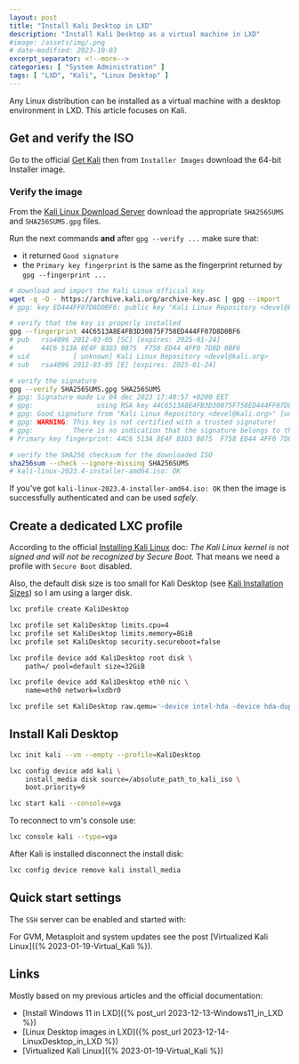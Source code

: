 ```yaml
---
layout: post
title: "Install Kali Desktop in LXD"
description: "Install Kali Desktop as a virtual machine in LXD"
#image: /assets/img/.png
# date-modified: 2023-10-03
excerpt_separator: <!--more-->
categories: [ "System Administration" ]
tags: [ "LXD", "Kali", "Linux Desktop" ]
---
```


Any Linux distribution can be installed as a virtual machine with a desktop environment in LXD. This article focuses on Kali.

## Get and verify the ISO

Go to the official [Get Kali](https://www.kali.org/get-kali/) then from `Installer Images` download the 64-bit Installer image.

### Verify the image

From the [Kali Linux Download Server](http://cdimage.kali.org/) download the appropriate `SHA256SUMS` and `SHA256SUMS.gpg` files.

Run the next commands **and** after `gpg --verify ...` make sure that:

- it returned `Good signature`
- the `Primary key fingerprint` is the same as the fingerprint returned by `gpg --fingerprint ...`

```sh
# download and import the Kali Linux official key
wget -q -O - https://archive.kali.org/archive-key.asc | gpg --import
# gpg: key ED444FF07D8D0BF6: public key "Kali Linux Repository <devel@kali.org>" [...]

# verify that the key is properly installed
gpg --fingerprint 44C6513A8E4FB3D30875F758ED444FF07D8D0BF6
# pub   rsa4096 2012-03-05 [SC] [expires: 2025-01-24]
#       44C6 513A 8E4F B3D3 0875  F758 ED44 4FF0 7D8D 0BF6
# uid           [ unknown] Kali Linux Repository <devel@kali.org>
# sub   rsa4096 2012-03-05 [E] [expires: 2025-01-24]

# verify the signature
gpg --verify SHA256SUMS.gpg SHA256SUMS
# gpg: Signature made Lu 04 dec 2023 17:40:57 +0200 EET
# gpg:                using RSA key 44C6513A8E4FB3D30875F758ED444FF07D8D0BF6
# gpg: Good signature from "Kali Linux Repository <devel@kali.org>" [unknown]
# gpg: WARNING: This key is not certified with a trusted signature!
# gpg:          There is no indication that the signature belongs to the owner.
# Primary key fingerprint: 44C6 513A 8E4F B3D3 0875  F758 ED44 4FF0 7D8D 0BF6

# verify the SHA256 checksum for the downloaded ISO
sha256sum --check --ignore-missing SHA256SUMS
# kali-linux-2023.4-installer-amd64.iso: OK
```

If you've got `kali-linux-2023.4-installer-amd64.iso: OK` then the image is successfully authenticated and can be used *safely*.

## Create a dedicated LXC profile

According to the official [Installing Kali Linux](https://www.kali.org/docs/installation/hard-disk-install/) doc: *The Kali Linux kernel is not signed and will not be recognized by Secure Boot.*
That means we need a profile with `Secure Boot` disabled.

Also, the default disk size is too small for Kali Desktop (see [Kali Installation Sizes](https://www.kali.org/docs/installation/installation-sizes/)) so I am using a larger disk.

```sh
lxc profile create KaliDesktop

lxc profile set KaliDesktop limits.cpu=4
lxc profile set KaliDesktop limits.memory=8GiB
lxc profile set KaliDesktop security.secureboot=false

lxc profile device add KaliDesktop root disk \
    path=/ pool=default size=32GiB

lxc profile device add KaliDesktop eth0 nic \
    name=eth0 network=lxdbr0

lxc profile set KaliDesktop raw.qemu='-device intel-hda -device hda-duplex'
```

## Install Kali Desktop

```sh
lxc init kali --vm --empty --profile=KaliDesktop

lxc config device add kali \
    install_media disk source=/absolute_path_to_kali_iso \
    boot.priority=9

lxc start kali --console=vga
```

To reconnect to vm's console use:

```sh
lxc console kali --type=vga
```

After Kali is installed disconnect the install disk:

```sh
lxc config device remove kali install_media
```

## Quick start settings

The `SSH` server can be enabled and started with:

For GVM, Metasploit and system updates see the post [Virtualized Kali Linux]({% 2023-01-19-Virtual_Kali %}).

## Links

Mostly based on my previous articles and the official documentation:

- [Install Windows 11 in LXD]({% post_url 2023-12-13-Windows11_in_LXD %})
- [Linux Desktop images in LXD]({% post_url 2023-12-14-LinuxDesktop_in_LXD %})
- [Virtualized Kali Linux]({% 2023-01-19-Virtual_Kali %})
